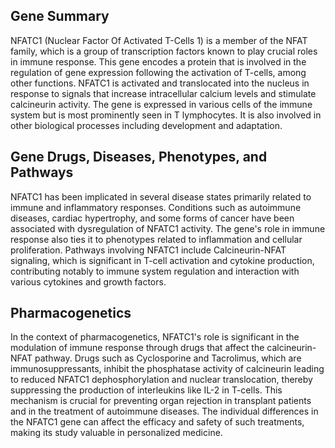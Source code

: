 ## Gene Summary
NFATC1 (Nuclear Factor Of Activated T-Cells 1) is a member of the NFAT family, which is a group of transcription factors known to play crucial roles in immune response. This gene encodes a protein that is involved in the regulation of gene expression following the activation of T-cells, among other functions. NFATC1 is activated and translocated into the nucleus in response to signals that increase intracellular calcium levels and stimulate calcineurin activity. The gene is expressed in various cells of the immune system but is most prominently seen in T lymphocytes. It is also involved in other biological processes including development and adaptation.

## Gene Drugs, Diseases, Phenotypes, and Pathways
NFATC1 has been implicated in several disease states primarily related to immune and inflammatory responses. Conditions such as autoimmune diseases, cardiac hypertrophy, and some forms of cancer have been associated with dysregulation of NFATC1 activity. The gene's role in immune response also ties it to phenotypes related to inflammation and cellular proliferation. Pathways involving NFATC1 include Calcineurin-NFAT signaling, which is significant in T-cell activation and cytokine production, contributing notably to immune system regulation and interaction with various cytokines and growth factors.

## Pharmacogenetics
In the context of pharmacogenetics, NFATC1's role is significant in the modulation of immune response through drugs that affect the calcineurin-NFAT pathway. Drugs such as Cyclosporine and Tacrolimus, which are immunosuppressants, inhibit the phosphatase activity of calcineurin leading to reduced NFATC1 dephosphorylation and nuclear translocation, thereby suppressing the production of interleukins like IL-2 in T-cells. This mechanism is crucial for preventing organ rejection in transplant patients and in the treatment of autoimmune diseases. The individual differences in the NFATC1 gene can affect the efficacy and safety of such treatments, making its study valuable in personalized medicine.
